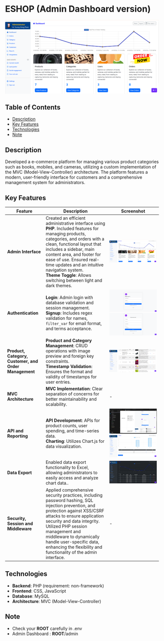 # ESHOP (Admin Dashboard version)

![Admin Interface](/public/assets/previews/admin/dashboard.png)

## Table of Contents

- [Description](#description)
- [Key Features](#key-features)
- [Technologies](#technologies)
- [Note](#note)

## Description
Developed a e-commerce platform for managing various product categories such as books, mobiles, and cameras, utilizing a custom implementation of the MVC (Model-View-Controller) architecture. The platform features a modern, user-friendly interface for customers and a comprehensive management system for administrators. 

## Key Features

| Feature | Description | Screenshot |
| ------- | ----------- | ---------- |
| **Admin Interface** | Created an efficient administrative interface using **PHP**. Included features for managing products, categories, and orders with a clean, functional layout that includes a sidebar, main content area, and footer for ease of use. Ensured real-time updates and an intuitive navigation system.<br> **Theme Toggle**: Allows switching between light and dark themes. | ![Admin Interface](/public/assets/previews/admin/dashboard.png) |
| **Authentication** | **Login**: Admin login with database validation and session management.<br> **Signup**: Includes regex validation for names, `filter_var` for email format, and terms acceptance. | ![Login Page](/public/assets/previews/admin/login.png) ![Signup Page](/public/assets/previews/admin/signup.png) |
| **Product, Category, Customer, and Order Management** | **Product and Category Management**: CRUD operations with image preview and foreign key constraints.<br> **Timestamp Validation**: Ensures the format and validity of timestamps for user entries. | ![Product Management](/public/assets/previews/admin/products.png) |
| **MVC Architecture** | **MVC Implementation**: Clear separation of concerns for better maintainability and scalability. | - |
| **API and Reporting** | **API Development**: APIs for product counts, user spending, and time-series data.<br> **Charting**: Utilizes Chart.js for data visualization. | ![API Documentation](/public/assets/previews/admin/tree.png) ![Charts](/public/assets/previews/admin/category.png) |
| **Data Export** | Enabled data export functionality to Excel, allowing administrators to easily access and analyze chart data.. | ![Excel Export](/public/assets/previews/admin/toggle_theme.png) |
| **Security, Session and Middleware** | Applied comprehensive security practices, including password hashing, SQL injection prevention, and protection against XSS/CSRF attacks to ensure application security and data integrity. Utilized PHP session management and middleware to dynamically handle user-specific data, enhancing the flexibility and functionality of the admin interface. | - |

## Technologies
- **Backend**: PHP (requirement: non-framework)
- **Frontend**: CSS, JavaScript
- **Database**: MySQL
- **Architecture**: MVC (Model-View-Controller)

## Note
 - Check your **ROOT** carefully in .env
 - Admin Dashboard : **ROOT**/admin


